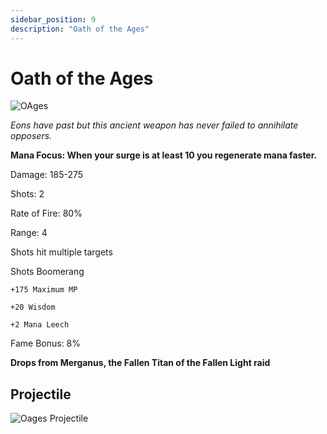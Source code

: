 ```yaml
---
sidebar_position: 9
description: "Oath of the Ages"
---
```


# Oath of the Ages

![OAges](https://vwiki.valorserver.com/api/item/picture/oath%20of%20the%20ages)

<i>Eons have past but this ancient weapon has never failed to annihilate opposers.</i>

**Mana Focus: When your surge is at least 10 you regenerate mana faster.**

Damage: 185-275

Shots: 2

Rate of Fire: 80%

Range: 4

Shots hit multiple targets

Shots Boomerang

    +175 Maximum MP
    
    +20 Wisdom
    
    +2 Mana Leech

Fame Bonus: 8%

**Drops from Merganus, the Fallen Titan of the Fallen Light raid**

## Projectile

![Oages Projectile](https://cdn.discordapp.com/attachments/1160376179996496013/1187866854115528754/Oath_of_the_Ages.gif?ex=65987237&is=6585fd37&hm=1356e0773b096d66653adf981022243f3c686586bc61300c6eb4d7d4d22eb35e&)
